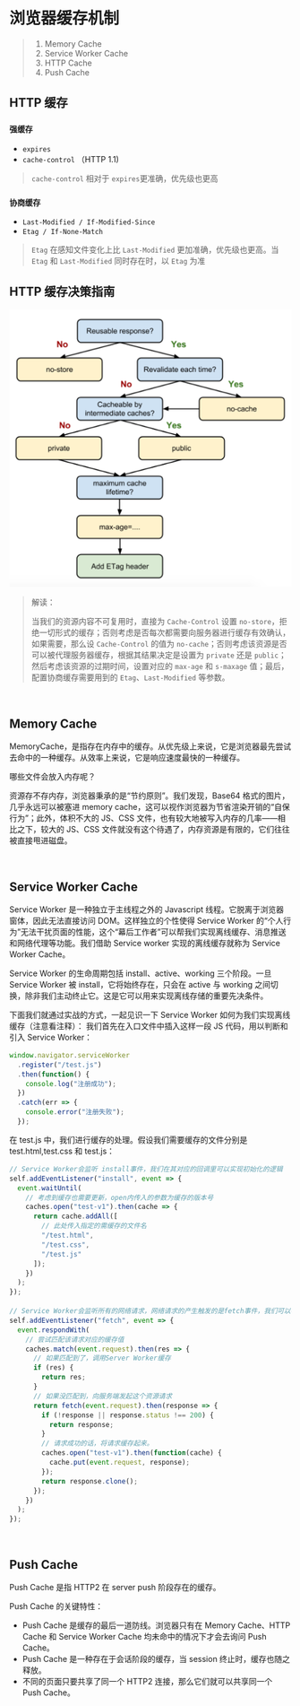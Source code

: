# 浏览器缓存机制

> 1. Memory Cache
> 2. Service Worker Cache
> 3. HTTP Cache
> 4. Push Cache

## HTTP 缓存

### `强缓存`

- `expires`
- `cache-control` （HTTP 1.1)

> `cache-control` 相对于 `expires`更准确，优先级也更高

### `协商缓存`

- `Last-Modified / If-Modified-Since`
- `Etag / If-None-Match`

> `Etag` 在感知文件变化上比 `Last-Modified` 更加准确，优先级也更高。当 `Etag` 和 `Last-Modified` 同时存在时，以 `Etag` 为准

## HTTP 缓存决策指南

![HTTP缓存决策指南](HTTP缓存决策指南.png)

> 解读：
>
> 当我们的资源内容不可复用时，直接为 `Cache-Control` 设置 `no-store`，拒绝一切形式的缓存；否则考虑是否每次都需要向服务器进行缓存有效确认，如果需要，那么设 `Cache-Control` 的值为 `no-cache`；否则考虑该资源是否可以被代理服务器缓存，根据其结果决定是设置为 `private` 还是 `public`；然后考虑该资源的过期时间，设置对应的 `max-age` 和 `s-maxage` 值；最后，配置协商缓存需要用到的 `Etag`、`Last-Modified` 等参数。

<br>

## Memory Cache

MemoryCache，是指存在内存中的缓存。从优先级上来说，它是浏览器最先尝试去命中的一种缓存。从效率上来说，它是响应速度最快的一种缓存。

哪些文件会放入内存呢？

资源存不存内存，浏览器秉承的是“节约原则”。我们发现，Base64 格式的图片，几乎永远可以被塞进 memory cache，这可以视作浏览器为节省渲染开销的“自保行为”；此外，体积不大的 JS、CSS 文件，也有较大地被写入内存的几率——相比之下，较大的 JS、CSS 文件就没有这个待遇了，内存资源是有限的，它们往往被直接甩进磁盘。

<br>

## Service Worker Cache

Service Worker 是一种独立于主线程之外的 Javascript 线程。它脱离于浏览器窗体，因此无法直接访问 DOM。这样独立的个性使得 Service Worker 的“个人行为”无法干扰页面的性能，这个“幕后工作者”可以帮我们实现离线缓存、消息推送和网络代理等功能。我们借助 Service worker 实现的离线缓存就称为 Service Worker Cache。

Service Worker 的生命周期包括 install、active、working 三个阶段。一旦 Service Worker 被 install，它将始终存在，只会在 active 与 working 之间切换，除非我们主动终止它。这是它可以用来实现离线存储的重要先决条件。

下面我们就通过实战的方式，一起见识一下 Service Worker 如何为我们实现离线缓存（注意看注释）： 我们首先在入口文件中插入这样一段 JS 代码，用以判断和引入 Service Worker：

```js
window.navigator.serviceWorker
  .register("/test.js")
  .then(function() {
    console.log("注册成功");
  })
  .catch(err => {
    console.error("注册失败");
  });
```

在 test.js 中，我们进行缓存的处理。假设我们需要缓存的文件分别是 test.html,test.css 和 test.js：

```js
// Service Worker会监听 install事件，我们在其对应的回调里可以实现初始化的逻辑
self.addEventListener("install", event => {
  event.waitUntil(
    // 考虑到缓存也需要更新，open内传入的参数为缓存的版本号
    caches.open("test-v1").then(cache => {
      return cache.addAll([
        // 此处传入指定的需缓存的文件名
        "/test.html",
        "/test.css",
        "/test.js"
      ]);
    })
  );
});

// Service Worker会监听所有的网络请求，网络请求的产生触发的是fetch事件，我们可以在其对应的监听函数中实现对请求的拦截，进而判断是否有对应到该请求的缓存，实现从Service Worker中取到缓存的目的
self.addEventListener("fetch", event => {
  event.respondWith(
    // 尝试匹配该请求对应的缓存值
    caches.match(event.request).then(res => {
      // 如果匹配到了，调用Server Worker缓存
      if (res) {
        return res;
      }
      // 如果没匹配到，向服务端发起这个资源请求
      return fetch(event.request).then(response => {
        if (!response || response.status !== 200) {
          return response;
        }
        // 请求成功的话，将请求缓存起来。
        caches.open("test-v1").then(function(cache) {
          cache.put(event.request, response);
        });
        return response.clone();
      });
    })
  );
});
```

<br>

## Push Cache

Push Cache 是指 HTTP2 在 server push 阶段存在的缓存。

Push Cache 的关键特性：

- Push Cache 是缓存的最后一道防线。浏览器只有在 Memory Cache、HTTP Cache 和 Service Worker Cache 均未命中的情况下才会去询问 Push Cache。
- Push Cache 是一种存在于会话阶段的缓存，当 session 终止时，缓存也随之释放。
- 不同的页面只要共享了同一个 HTTP2 连接，那么它们就可以共享同一个 Push Cache。
